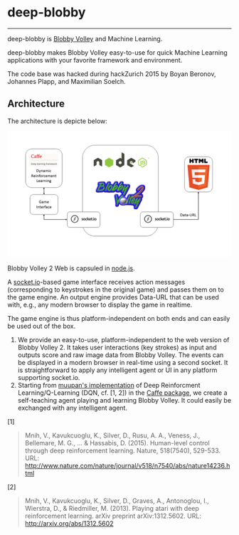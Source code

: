 # deep-blobby
---

deep-blobby is [Blobby Volley](http://blobby.sourceforge.net/ "Blobby Volley Website") and Machine Learning.

deep-blobby makes Blobby Volley easy-to-use for quick Machine Learning applications with your favorite framework and environment.

The code base was hacked during hackZurich 2015 by Boyan Beronov, Johannes Plapp, and Maximilian Soelch.

## Architecture

The architecture is depicte below:

![Architecture](/Architecture.png?raw=True)

Blobby Volley 2 Web is capsuled in [node.js](https://nodejs.org/en/). 

A [socket.io](http://socket.io)-based game interface receives action messages (corresponding to keystrokes in the original game) and passes them on to the game engine. An output engine provides Data-URL that can be used with, e.g., any modern browser to display the game in realtime. 

The game engine is thus platform-independent on both ends and can easily be used out of the box.

1. We provide an easy-to-use, platform-independent  to the web version of Blobby Volley 2. It takes user interactions (key strokes) as input and outputs score and raw image data from Blobby Volley. The events can be displayed in a modern browser in real-time using a second socket. It is straightforward to apply any intelligent agent or UI in any platform supporting socket.io.
2. Starting from [muupan's implementation](https://github.com/muupan/dqn-in-the-caffe) of Deep Reinforcment Learning/Q-Learning (DQN, cf. [1, 2]) in the [Caffe package](http://caffe.berkeleyvision.org/), we create a self-teaching agent playing and learning Blobby Volley. It could easily be exchanged with any intelligent agent.
 

[1] 
>Mnih, V., Kavukcuoglu, K., Silver, D., Rusu, A. A., Veness, J., Bellemare, M. G., ... & Hassabis, D. (2015). Human-level control through deep reinforcement learning. Nature, 518(7540), 529-533.
URL: http://www.nature.com/nature/journal/v518/n7540/abs/nature14236.html

[2]
>Mnih, V., Kavukcuoglu, K., Silver, D., Graves, A., Antonoglou, I., Wierstra, D., & Riedmiller, M. (2013). Playing atari with deep reinforcement learning. arXiv preprint arXiv:1312.5602. URL: http://arxiv.org/abs/1312.5602